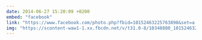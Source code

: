 ```yaml
---
date: 2014-06-27 15:20:09 +0200
embed: "facebook"
link: "https://www.facebook.com/photo.php?fbid=10152463225763898&set=a.10151223749828898.483689.816018897&type=3&theater"
img: "https://scontent-waw1-1.xx.fbcdn.net/v/t31.0-8/10348880_10152463225763898_7914904759439605451_o.jpg?oh=e12fe8eaba2ebc4aab108c9fe962744b&oe=59580685"
---
```

